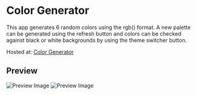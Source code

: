 # Color Generator
 
This app generates 6 random colors using the rgb() format. A new palette can be generated using the refresh button and colors can be checked against black or white backgrounds by using the theme switcher button.

Hosted at: [Color Generator](https://r0b0-s1av3.github.io/color-generator/)

## Preview
![Preview Image](https://github.com/r0b0-s1av3/color-generator/blob/master/preview.png)
![Preview Image](https://github.com/r0b0-s1av3/color-generator/blob/master/preview2.png)
